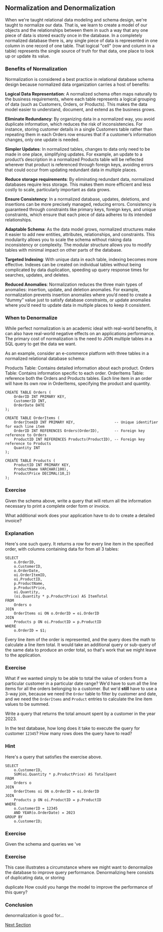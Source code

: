 ## Normalization and Denormalization

When we're taught relational data modeling and schema design, we're taught to normalize our data.  That is, we learn to create a model of our objects and the relationships between them in such a way that any one piece of data is stored exactly once in the database.  In a completely normalized database there is, any single piece of data is represented in one column in one record of one table.  That logical "cell" (row and column in a table) represents the single source of truth for that data, one place to look up or update its value.

### Benefits of Normalization

Normalization is considered a best practice in relational database schema design because normalized data organization carries a host of benefits:

**Logical Data Representation**: A normalized schema often maps naturally to the business requirements, where each table represents a logical grouping of data (such as Customers, Orders, or Products). This makes the data model easier to understand, document, and extend as the business grows.

**Eliminate Redundancy**: By organizing data in a normalized way, you avoid duplicate information, which reduces the risk of inconsistencies. For instance, storing customer details in a single Customers table rather than repeating them in each Orders row ensures that if a customer’s information changes, only one update is needed.

**Simpler Updates**: In normalized tables, changes to data only need to be made in one place, simplifying updates. For example, an update to a product’s description in a normalized Products table will be reflected wherever that product is referenced through foreign keys, avoiding errors that could occur from updating redundant data in multiple places.

**Reduce storage requirements**: By eliminating redundant data, normalized databases require less storage. This makes them more efficient and less costly to scale, particularly important as data grows.

**Ensure Consistency**: In a normalized database, updates, deletions, and insertions can be more precisely managed, reducing errors. Consistency is guaranteed through constraints like primary keys, foreign keys, and unique constraints, which ensure that each piece of data adheres to its intended relationships.

**Adaptable Schema**: As the data model grows, normalized structures make it easier to add new entities, attributes, relationships, and constraints. This modularity allows you to scale the schema without risking data inconsistency or complexity.  The modular structure allows you to modify tables with minimal impact on other parts of the database.

**Targeted Indexing**: With unique data in each table, indexing becomes more effective. Indexes can be created on individual tables without being complicated by data duplication, speeding up query response times for searches, updates, and deletes.

**Reduced Anomalies**: Normalization reduces the three main types of anomalies: insertion, update, and deletion anomalies. For example, normalization prevents insertion anomalies where you’d need to create a “dummy” value just to satisfy database constraints, or update anomalies where you’d need to update data in multiple places to keep it consistent.

### When to Denormalize

While perfect normalization is an academic ideal with real-world benefits, it can also have real-world negative effects on an applications performance.  The primary cost of normalization is the need to JOIN multiple tables in a SQL query to get the data we want.

As an example, consider an e-commerce platform with three tables in a normalized relational database schema:

Products Table: Contains detailed information about each product.
Orders Table: Contains information specific to each order.
OrderItems Table: reference both the Orders and Products tables. Each line item in an order will have its own row in OrderItems, specifying the product and quantity.

```
CREATE TABLE Orders (
    OrderID INT PRIMARY KEY,
    CustomerID INT,
    OrderDate DATE
);

CREATE TABLE OrderItems (
    OrderItemID INT PRIMARY KEY,                  -- Unique identifier for each line item
    OrderID INT REFERENCES Orders(OrderID),       -- Foreign key reference to Orders
    ProductID INT REFERENCES Products(ProductID), -- Foreign key reference to Products
    Quantity INT
);

CREATE TABLE Products (
    ProductID INT PRIMARY KEY,
    ProductName VARCHAR(100),
    ProductPrice DECIMAL(10,2)
);
```

### Exercise

Given the schema above, write a query that will return all the information necessary to print a complete order form or invoice.

What additional work does your application have to do to create a detailed invoice?

### Explanation

Here's one such query.  It returns a row for every line item in the specified order, with columns containing data for from all 3 tables:

```
SELECT 
    o.OrderID,
    o.CustomerID,
    o.OrderDate,
    oi.OrderItemID,
    oi.ProductID,
    p.ProductName,
    p.ProductPrice,
    oi.Quantity,
    (oi.Quantity * p.ProductPrice) AS ItemTotal
FROM 
    Orders o
JOIN 
    OrderItems oi ON o.OrderID = oi.OrderID
JOIN 
    Products p ON oi.ProductID = p.ProductID
WHERE 
    o.OrderID = $1;
```

Every line item of the order is represented, and the query does the math to calculate a line item total.  It would take an additional query or sub-query of the same data to produce an order total, so that's work that we might leave to the application.  

### Exercise

What if we wanted simply to be able to total the value of orders from a particular customer in a particular date range?  We'd have to sum all the line items for all the orders belonging to a customer.  But we'd **still** have to use a 3-way join, because we need the ```Order``` table to filter by customer and date, and we need the ```OrderItems``` and ```Product``` entries to calculate the line item values to be summed.

Write a query that returns the total amount spent by a customer in the year 2023.

In the test database, how long does it take to execute the query for customer ```12345```?  How many rows does the query have to read?

### Hint

Here's a query that satisfies the exercise above.
```
SELECT 
    o.CustomerID,
    SUM(oi.Quantity * p.ProductPrice) AS TotalSpent
FROM 
    Orders o
JOIN 
    OrderItems oi ON o.OrderID = oi.OrderID
JOIN 
    Products p ON oi.ProductID = p.ProductID
WHERE 
    o.CustomerID = 12345  
    AND YEAR(o.OrderDate) = 2023
GROUP BY 
    o.CustomerID;
```

### Exercise

Given the schema and queries we 've 

### Exercise


This case illustrates a circumstance where we might want to denormalize the database to improve query performance.  Denormalizing here consists of duplicating data, or storing 

duplicate How could you hange the model to improve the performance of this query?



### Conclusion

denormalization is good for...

[Next Section](aost.md)

